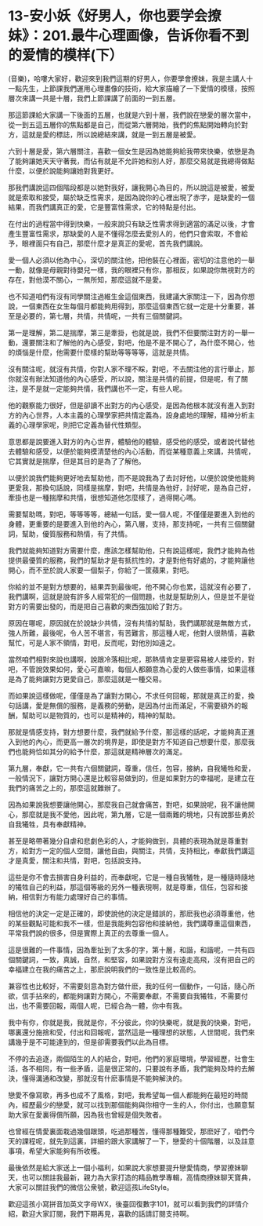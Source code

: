 # 13-安小妖《好男人，你也要学会撩妹》：201.最牛心理画像，告诉你看不到的爱情的模样(下）

(音樂)，哈嘍大家好，歡迎來到我們這期的好男人，你要學會撩妹，我是主講人十一點先生，上節課我們運用心理畫像的技術，給大家描繪了一下愛情的模樣，按照層次來講一共是十層，我們上節課講了前面的一到五層。

那這節課給大家講一下後面的五層，也就是六到十層，我們說在戀愛的層次當中，從一到五這五層你的焦點都是自己，而從第六層開始，我們的焦點開始轉向於對方，這就是愛的標誌，所以說總結來講，就是一到五層是被愛。

六到十層是愛，第六層關注，喜歡一個女生是因為她能夠給我帶來快樂，依戀是為了能夠讓她天天守著我，而佔有就是不允許她和別人好，那麼交易就是我總得做點什麼，以便於說能夠讓她對我更好。

那我們講說這四個階段都是以她對我好，讓我開心為目的，所以說這是被愛，被愛就是索取和接受，屬於缺乏性需求，是因為說你的心裡出現了赤字，是缺愛的一個結果，而我們講真正的愛，它是豐富性需求，它的特點是付出。

在付出的過程當中得到快樂，一般來說只有缺乏性需求得到適當的滿足以後，才會產生豐富性需求，那缺愛的人是不懂得怎麼去愛別人的，他們只會索取，不會給予，眼裡面只有自己，那麼什麼才是真正的愛呢，首先我們講說。

愛一個人必須以他為中心，深切的關注他，把他裝在心裡面，密切的注意他的一舉一動，就像是母親對待嬰兒一樣，我的眼裡只有你，那相反，如果說你無視對方的存在，對他漠不關心，一無所知，那麼這就不是愛。

也不知道咱們有沒有同學關注過維生金這個東西，我建議大家關注一下，因為你想說，一個東西在女生每個月都能夠用得到，那麼這個東西它就一定是十分重要，甚至是必要的，第七層，共情，共情呢，一共有三個關鍵詞。

第一是理解，第二是揣摩，第三是牽掛，也就是說，我們不但要關注對方的一舉一動，還要關注和了解他的內心感受，對吧，他是不是不開心了，為什麼不開心，他的煩惱是什麼，他需要什麼樣的幫助等等等等，這就是共情。

沒有關注呢，就沒有共情，你對人家不理不睬，對吧，不去關注他的言行舉止，那你就沒有辦法知道他的內心感受，所以說，關注是共情的前提，但是呢，有了關注，是不是就一定能夠共情，我們講也不一定，有些人呢。

他的觀察能力很好，但是卻讀不出對方的內心感受，是因為他根本就沒有進入到對方的內心世界，人本主義的心理學家把共情定義為，設身處地的理解，精神分析主義的心理學家呢，則把它定義為替代性類型。

意思都是說要進入對方的內心世界，體驗他的體驗，感受他的感受，或者說代替他去體驗和感受，以便於能夠摸清楚他的內心活動，而從某種意義上來講，共情呢，它其實就是揣摩，但是其目的是為了了解他。

以便於說我們能夠更好地去幫助他，而不是說我為了去討好他，以便於說使他能夠更愛我，那換句話說，同樣是揣摩，對吧，共情是為他好，討好呢，是為自己好，牽掛也是一種揣摩和共情，很想知道他怎麼樣了，過得開心嗎。

需要幫助嗎，對吧，等等等等，總結一句話，愛一個人呢，不僅僅是要進入到他的身體，更重要的是要進入到他的內心，第八層，支持，那支持呢，一共有三個關鍵詞，幫助，優質服務和熱情，有了共情。

我們就能夠知道對方需要什麼，應該怎樣幫助他，只有說這樣呢，我們才能夠為他提供最優質的服務，我們的幫助才是有抵抗性的，才是對他有好處的，才能夠讓他開心，而不至於說人家要一個梨子，你給了一筐蘋果，對吧。

你給的並不是對方想要的，結果弄到最後呢，他不開心你也累，這就沒有必要了，我們講啊，這就是說有許多人經常犯的一個問題，也就是幫助別人，但是並不是從對方的需要出發的，而是把自己喜歡的東西強加給了對方。

原因在哪呢，原因就在於說缺少共情，沒有共情的幫助，我們講那就是無敵方式，強人所難，最後呢，令人苦不堪言，有苦難言，那這種人呢，他對人很熱情，喜歡幫忙，可是人家不領情，對吧，反而呢，對他別如遠之。

當然咱們相對來說也講啊，說跟冷落相比呢，那熱情肯定是更容易被人接受的，對吧，不管說效果如何，愛心可嘉嘛，每個人都願意為心愛的人做些事情，如果這樣是為了能夠讓對方更愛自己，那麼這就是一種交易。

而如果說這樣做呢，僅僅是為了讓對方開心，不求任何回報，那就是真正的愛，換句話講，愛是無償的服務，是義務的勞動，是因為付出而滿足，不需要額外的報酬，幫助可以是物質的，也可以是精神的，精神的幫助。

那就是情感支持，對方想要什麼，我們就給予什麼，那這樣的話呢，才能夠真正進入到他的內心，而更高一層次的境界是，即使是對方不知道自己想要什麼，那麼我們也能夠恰如其分的給予什麼，那這就是精神層次的滿足。

第九層，奉獻，它一共有六個關鍵詞，尊重，信任，包容，接納，自我犧牲和愛，一般情況下，讓對方開心還是比較容易做到的，但是如果對方的幸福呢，是建立在我們的痛苦之上的，那麼這就難辦了。

因為如果說我想要讓他開心，那麼我自己就會痛苦，對吧，如果說呢，我不讓他開心，那麼就是我不愛他，因此呢，第九層，它是一個兩難的境地，只有說那些勇於自我犧牲，具有奉獻精神。

甚至是略帶著幾分自虐和悲劇色彩的人，才能夠做到，具體的表現為就是尊重對方，給對方一定的個人空間，讓他自由，與關注，共情，支持相比，奉獻我們講這才是真愛，關注和共情，對吧，包括說支持。

這些是你不會去損害自身利益的，而奉獻呢，它是一種自我犧牲，是一種隨時隨地的犧牲自己的利益，那這個等級的另外一種表現啊，就是尊重，信任，包容和接納，相信對方有能力處理好自己的事情。

相信他的決定一定是正確的，即使說他的決定是錯誤的，那麽我也必須尊重他，他的某些觀點可能和我不一樣，但是我能夠包容他和接納他，我們講尊重這個東西，平常我們說的很多，但是實際上真正的去尊重一個人。

這是很難的一件事情，因為牽扯到了太多的字，第十層，和諧，和諧呢，一共有四個關鍵詞，一致，真誠，自然，和堅容，如果說對方沒有遠走高飛，沒有把自己的幸福建立在我的痛苦之上，那麽說明我們的一致性是比較高的。

兼容性也比較好，不需要刻意為對方做什麽，我的任何一個動作，一句話，隨心所欲，信手拈來的，都能夠讓對方開心，不需要奉獻，不需要自我犧牲，不需要付出，也不需要回報，兩個人呢，已經合為一體，你中有我。

我中有你，你就是我，我就是你，不分彼此，你的快樂呢，就是我的快樂，對吧，哪裏還分施捨和受，付出和回報呢，當然這是一種理想的狀態，人世間呢，我們來講幾乎是不可能達到的，但是卻需要我們以此為目標。

不停的去追逐，兩個陌生的人的結合，對吧，他們的家庭環境，學習經歷，社會生活，各不相同，有一些矛盾，這是很正常的，只要說有矛盾，我們能夠及時的去解決，懂得溝通和改變，那就沒有什麽事情是不能夠解決的。

戀愛不像寫歌，再多也成不了風格，對吧，我希望每一個人都能夠在最短的時間內，經歷最少的戀愛，就可以找到那個能夠與你相守一生的人，你付出，也願意幫助大家在愛裏得償所願，因為我也曾經是個失敗者。

也曾經在情愛裏面栽過幾個跟頭，吃過那種苦，懂得那種難受，那麽好了，咱們今天的課程呢，就先到這裏，詳細的跟大家講解了一下，戀愛的十個階層，以及註意事項，希望大家能夠有所收穫。

最後依然是給大家送上一個小福利，如果說大家想要提升戀愛情商，學習撩妹聊天，也可以關註我最新，親力為大家打造的精品教學專輯，高情商撩妹聊天寶典，大家可以關註我們的微信公衆號，歡迎這孩LifeStyle。

歡迎這孩小寫拼音加英文字母WX，後臺回復數字101，就可以看到我們的詳情介紹，歡迎大家訂閱，我們下期再見，喜歡的話請訂閱支持啊。

